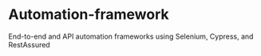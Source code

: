 # Automation-framework
End-to-end and API automation frameworks using Selenium, Cypress, and RestAssured

